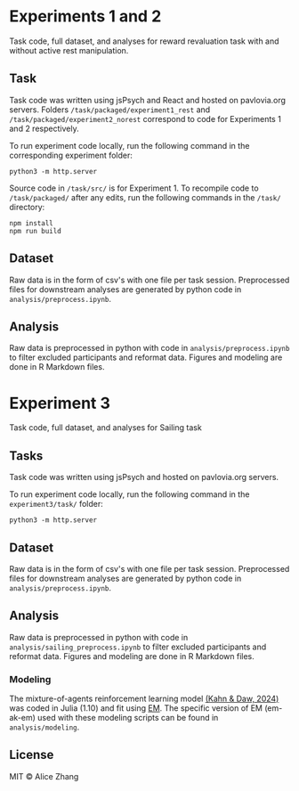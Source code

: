 # Experiments 1 and 2
Task code, full dataset, and analyses for reward revaluation task with and without active rest manipulation.

## Task
Task code was written using jsPsych and React and hosted on pavlovia.org servers. Folders `/task/packaged/experiment1_rest` and `/task/packaged/experiment2_norest` correspond to code for Experiments 1 and 2 respectively. 

To run experiment code locally, run the following command in the corresponding experiment folder:
```
python3 -m http.server 
```

Source code in `/task/src/` is for Experiment 1. To recompile code to `/task/packaged/` after any edits, run the following commands in the `/task/` directory:
```
npm install
npm run build
```

## Dataset
Raw data is in the form of csv's with one file per task session. Preprocessed files for downstream analyses are generated by python code in `analysis/preprocess.ipynb`.

## Analysis
Raw data is preprocessed in python with code in `analysis/preprocess.ipynb` to filter excluded participants and reformat data. Figures and modeling are done in R Markdown files.

# Experiment 3
Task code, full dataset, and analyses for Sailing task 

## Tasks
Task code was written using jsPsych and hosted on pavlovia.org servers. 

To run experiment code locally, run the following command in the `experiment3/task/` folder:
```
python3 -m http.server 
```

## Dataset
Raw data is in the form of csv's with one file per task session. Preprocessed files for downstream analyses are generated by python code in `analysis/preprocess.ipynb`.

## Analysis
Raw data is preprocessed in python with code in `analysis/sailing_preprocess.ipynb` to filter excluded participants and reformat data. Figures and modeling are done in R Markdown files.

### Modeling
The mixture-of-agents reinforcement learning model [(Kahn & Daw, 2024)](https://www.biorxiv.org/content/10.1101/2023.11.28.569070v3) was coded in Julia (1.10) and fit using [EM](https://github.com/ndawlab/em). The specific version of EM (em-ak-em) used with these modeling scripts can be found in `analysis/modeling`.  

## License
MIT © Alice Zhang